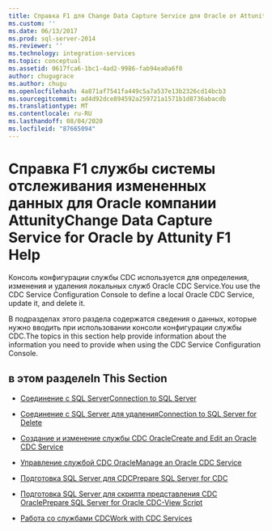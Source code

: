 ```yaml
---
title: Справка F1 для Change Data Capture Service для Oracle от Attunity | Документы Майкрософт
ms.custom: ''
ms.date: 06/13/2017
ms.prod: sql-server-2014
ms.reviewer: ''
ms.technology: integration-services
ms.topic: conceptual
ms.assetid: 0617fca6-1bc1-4ad2-9986-fab94ea0a6f0
author: chugugrace
ms.author: chugu
ms.openlocfilehash: 4a871af7541fa449c5a7a537e13b2326cd14bcb3
ms.sourcegitcommit: ad4d92dce894592a259721a1571b1d8736abacdb
ms.translationtype: MT
ms.contentlocale: ru-RU
ms.lasthandoff: 08/04/2020
ms.locfileid: "87665094"
---
```

# <a name="change-data-capture-service-for-oracle-by-attunity-f1-help"></a><span data-ttu-id="b6eb9-102">Справка F1 службы системы отслеживания измененных данных для Oracle компании Attunity</span><span class="sxs-lookup"><span data-stu-id="b6eb9-102">Change Data Capture Service for Oracle by Attunity F1 Help</span></span>
  <span data-ttu-id="b6eb9-103">Консоль конфигурации службы CDC используется для определения, изменения и удаления локальных служб Oracle CDC Service.</span><span class="sxs-lookup"><span data-stu-id="b6eb9-103">You use the CDC Service Configuration Console to define a local Oracle CDC Service, update it, and delete it.</span></span>  
  
 <span data-ttu-id="b6eb9-104">В подразделах этого раздела содержатся сведения о данных, которые нужно вводить при использовании консоли конфигурации службы CDC.</span><span class="sxs-lookup"><span data-stu-id="b6eb9-104">The topics in this section help provide information about the information you need to provide when using the CDC Service Configuration Console.</span></span>  
  
## <a name="in-this-section"></a><span data-ttu-id="b6eb9-105">в этом разделе</span><span class="sxs-lookup"><span data-stu-id="b6eb9-105">In This Section</span></span>  
  
-   [<span data-ttu-id="b6eb9-106">Соединение с SQL Server</span><span class="sxs-lookup"><span data-stu-id="b6eb9-106">Connection to SQL Server</span></span>](connection-to-sql-server.md)  
  
-   [<span data-ttu-id="b6eb9-107">Соединение с SQL Server для удаления</span><span class="sxs-lookup"><span data-stu-id="b6eb9-107">Connection to SQL Server for Delete</span></span>](connection-to-sql-server-for-delete.md)  
  
-   [<span data-ttu-id="b6eb9-108">Создание и изменение службы CDC Oracle</span><span class="sxs-lookup"><span data-stu-id="b6eb9-108">Create and Edit an Oracle CDC Service</span></span>](create-and-edit-an-oracle-cdc-service.md)  
  
-   [<span data-ttu-id="b6eb9-109">Управление службой CDC Oracle</span><span class="sxs-lookup"><span data-stu-id="b6eb9-109">Manage an Oracle CDC Service</span></span>](manage-an-oracle-cdc-service.md)  
  
-   [<span data-ttu-id="b6eb9-110">Подготовка SQL Server для CDC</span><span class="sxs-lookup"><span data-stu-id="b6eb9-110">Prepare SQL Server for CDC</span></span>](prepare-sql-server-for-cdc.md)  
  
-   [<span data-ttu-id="b6eb9-111">Подготовка SQL Server для скрипта представления CDC Oracle</span><span class="sxs-lookup"><span data-stu-id="b6eb9-111">Prepare SQL Server for Oracle CDC-View Script</span></span>](prepare-sql-server-for-oracle-cdc-view-script.md)  
  
-   [<span data-ttu-id="b6eb9-112">Работа со службами CDC</span><span class="sxs-lookup"><span data-stu-id="b6eb9-112">Work with CDC Services</span></span>](work-with-cdc-services.md)  
  
  

